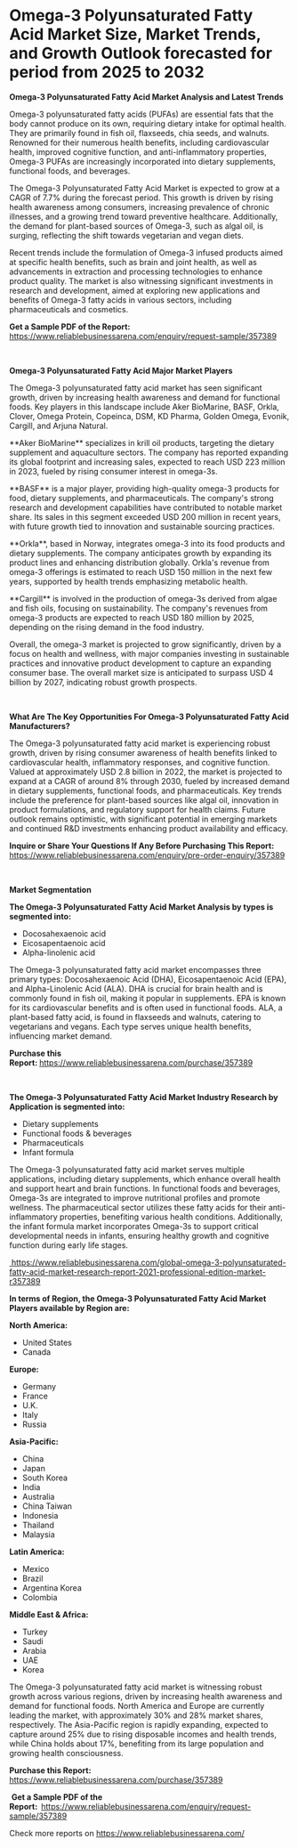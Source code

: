 <p><h1>Omega-3 Polyunsaturated Fatty Acid Market Size, Market Trends, and Growth Outlook forecasted for period from 2025 to 2032</h1></p><p><strong>Omega-3 Polyunsaturated Fatty Acid Market Analysis and Latest Trends</strong></p>
<p><p>Omega-3 polyunsaturated fatty acids (PUFAs) are essential fats that the body cannot produce on its own, requiring dietary intake for optimal health. They are primarily found in fish oil, flaxseeds, chia seeds, and walnuts. Renowned for their numerous health benefits, including cardiovascular health, improved cognitive function, and anti-inflammatory properties, Omega-3 PUFAs are increasingly incorporated into dietary supplements, functional foods, and beverages.</p><p>The Omega-3 Polyunsaturated Fatty Acid Market is expected to grow at a CAGR of 7.7% during the forecast period. This growth is driven by rising health awareness among consumers, increasing prevalence of chronic illnesses, and a growing trend toward preventive healthcare. Additionally, the demand for plant-based sources of Omega-3, such as algal oil, is surging, reflecting the shift towards vegetarian and vegan diets.</p><p>Recent trends include the formulation of Omega-3 infused products aimed at specific health benefits, such as brain and joint health, as well as advancements in extraction and processing technologies to enhance product quality. The market is also witnessing significant investments in research and development, aimed at exploring new applications and benefits of Omega-3 fatty acids in various sectors, including pharmaceuticals and cosmetics.</p></p>
<p><strong>Get a Sample PDF of the Report:&nbsp;</strong> <a href="https://www.reliablebusinessarena.com/enquiry/request-sample/357389?utm_campaign=3270&utm_medium=2&utm_source=Github&utm_content=ia&utm_term=29032025&utm_id=omega-3-polyunsaturated-fatty-acid">https://www.reliablebusinessarena.com/enquiry/request-sample/357389</a></p>
<p>&nbsp;</p>
<p><strong>Omega-3 Polyunsaturated Fatty Acid Major Market Players</strong></p>
<p><p>The Omega-3 polyunsaturated fatty acid market has seen significant growth, driven by increasing health awareness and demand for functional foods. Key players in this landscape include Aker BioMarine, BASF, Orkla, Clover, Omega Protein, Copeinca, DSM, KD Pharma, Golden Omega, Evonik, Cargill, and Arjuna Natural.</p><p>**Aker BioMarine** specializes in krill oil products, targeting the dietary supplement and aquaculture sectors. The company has reported expanding its global footprint and increasing sales, expected to reach USD 223 million in 2023, fueled by rising consumer interest in omega-3s.</p><p>**BASF** is a major player, providing high-quality omega-3 products for food, dietary supplements, and pharmaceuticals. The company's strong research and development capabilities have contributed to notable market share. Its sales in this segment exceeded USD 200 million in recent years, with future growth tied to innovation and sustainable sourcing practices.</p><p>**Orkla**, based in Norway, integrates omega-3 into its food products and dietary supplements. The company anticipates growth by expanding its product lines and enhancing distribution globally. Orkla's revenue from omega-3 offerings is estimated to reach USD 150 million in the next few years, supported by health trends emphasizing metabolic health.</p><p>**Cargill** is involved in the production of omega-3s derived from algae and fish oils, focusing on sustainability. The company's revenues from omega-3 products are expected to reach USD 180 million by 2025, depending on the rising demand in the food industry.</p><p>Overall, the omega-3 market is projected to grow significantly, driven by a focus on health and wellness, with major companies investing in sustainable practices and innovative product development to capture an expanding consumer base. The overall market size is anticipated to surpass USD 4 billion by 2027, indicating robust growth prospects.</p></p>
<p>&nbsp;</p>
<p><strong>What Are The Key Opportunities For Omega-3 Polyunsaturated Fatty Acid Manufacturers?</strong></p>
<p><p>The Omega-3 polyunsaturated fatty acid market is experiencing robust growth, driven by rising consumer awareness of health benefits linked to cardiovascular health, inflammatory responses, and cognitive function. Valued at approximately USD 2.8 billion in 2022, the market is projected to expand at a CAGR of around 8% through 2030, fueled by increased demand in dietary supplements, functional foods, and pharmaceuticals. Key trends include the preference for plant-based sources like algal oil, innovation in product formulations, and regulatory support for health claims. Future outlook remains optimistic, with significant potential in emerging markets and continued R&D investments enhancing product availability and efficacy.</p></p>
<p><strong>Inquire or Share Your Questions If Any Before Purchasing This Report:</strong> <a href="https://www.reliablebusinessarena.com/enquiry/pre-order-enquiry/357389?utm_campaign=3270&utm_medium=2&utm_source=Github&utm_content=ia&utm_term=29032025&utm_id=omega-3-polyunsaturated-fatty-acid">https://www.reliablebusinessarena.com/enquiry/pre-order-enquiry/357389</a></p>
<p>&nbsp;</p>
<p><strong>Market Segmentation</strong></p>
<p><strong>The Omega-3 Polyunsaturated Fatty Acid Market Analysis by types is segmented into:</strong></p>
<p><ul><li>Docosahexaenoic acid</li><li>Eicosapentaenoic acid</li><li>Alpha-linolenic acid</li></ul></p>
<p><p>The Omega-3 polyunsaturated fatty acid market encompasses three primary types: Docosahexaenoic Acid (DHA), Eicosapentaenoic Acid (EPA), and Alpha-Linolenic Acid (ALA). DHA is crucial for brain health and is commonly found in fish oil, making it popular in supplements. EPA is known for its cardiovascular benefits and is often used in functional foods. ALA, a plant-based fatty acid, is found in flaxseeds and walnuts, catering to vegetarians and vegans. Each type serves unique health benefits, influencing market demand.</p></p>
<p><strong>Purchase this Report:&nbsp;</strong><a href="https://www.reliablebusinessarena.com/purchase/357389?utm_campaign=3270&utm_medium=2&utm_source=Github&utm_content=ia&utm_term=29032025&utm_id=omega-3-polyunsaturated-fatty-acid">https://www.reliablebusinessarena.com/purchase/357389</a></p>
<p>&nbsp;</p>
<p><strong>The Omega-3 Polyunsaturated Fatty Acid Market Industry Research by Application is segmented into:</strong></p>
<p><ul><li>Dietary supplements</li><li>Functional foods & beverages</li><li>Pharmaceuticals</li><li>Infant formula</li></ul></p>
<p><p>The Omega-3 polyunsaturated fatty acid market serves multiple applications, including dietary supplements, which enhance overall health and support heart and brain functions. In functional foods and beverages, Omega-3s are integrated to improve nutritional profiles and promote wellness. The pharmaceutical sector utilizes these fatty acids for their anti-inflammatory properties, benefiting various health conditions. Additionally, the infant formula market incorporates Omega-3s to support critical developmental needs in infants, ensuring healthy growth and cognitive function during early life stages.</p></p>
<p><a href="https://www.reliablebusinessarena.com/global-omega-3-polyunsaturated-fatty-acid-market-research-report-2021-professional-edition-market-r357389?utm_campaign=3270&utm_medium=2&utm_source=Github&utm_content=ia&utm_term=29032025&utm_id=omega-3-polyunsaturated-fatty-acid">&nbsp;https://www.reliablebusinessarena.com/global-omega-3-polyunsaturated-fatty-acid-market-research-report-2021-professional-edition-market-r357389</a></p>
<p><strong>In terms of Region, the Omega-3 Polyunsaturated Fatty Acid Market Players available by Region are:</strong></p>
<p>
    <p> <strong> North America: </strong>
        <ul>
            <li>United States</li>
            <li>Canada</li>
        </ul>
        </p> 
    <p> <strong> Europe: </strong>
        <ul>
            <li>Germany</li>
            <li>France</li>
            <li>U.K.</li>
            <li>Italy</li>
            <li>Russia</li>
        </ul>
        </p> 
    <p> <strong> Asia-Pacific: </strong>
        <ul>
            <li>China</li>
            <li>Japan</li>
            <li>South Korea</li>
            <li>India</li>
            <li>Australia</li>
            <li>China Taiwan</li>
            <li>Indonesia</li>
            <li>Thailand</li>
            <li>Malaysia</li>
        </ul>
        </p> 
    <p> <strong> Latin America: </strong>
        <ul>
            <li>Mexico</li>
            <li>Brazil</li>
            <li>Argentina Korea</li>
            <li>Colombia</li>
        </ul>
        </p> 
    <p> <strong> Middle East & Africa: </strong>
        <ul>
            <li>Turkey</li>
            <li>Saudi</li>
            <li>Arabia</li>
            <li>UAE</li>
            <li>Korea</li>
        </ul>
    </p>
    </p>
<p><p>The Omega-3 polyunsaturated fatty acid market is witnessing robust growth across various regions, driven by increasing health awareness and demand for functional foods. North America and Europe are currently leading the market, with approximately 30% and 28% market shares, respectively. The Asia-Pacific region is rapidly expanding, expected to capture around 25% due to rising disposable incomes and health trends, while China holds about 17%, benefiting from its large population and growing health consciousness.</p></p>
<p><strong>Purchase this Report: </strong><a href="https://www.reliablebusinessarena.com/purchase/357389?utm_campaign=3270&utm_medium=2&utm_source=Github&utm_content=ia&utm_term=29032025&utm_id=omega-3-polyunsaturated-fatty-acid">https://www.reliablebusinessarena.com/purchase/357389</a></p>
<p>&nbsp;<strong>Get a Sample PDF of the Report:&nbsp;&nbsp;</strong><a href="https://www.reliablebusinessarena.com/enquiry/request-sample/357389?utm_campaign=3270&utm_medium=2&utm_source=Github&utm_content=ia&utm_term=29032025&utm_id=omega-3-polyunsaturated-fatty-acid">https://www.reliablebusinessarena.com/enquiry/request-sample/357389</a></p>
<p><strong></strong></p>
<p>Check more reports on <a href="https://www.reliablebusinessarena.com/?utm_campaign=3270&utm_medium=2&utm_source=Github&utm_content=ia&utm_term=29032025&utm_id=omega-3-polyunsaturated-fatty-acid">https://www.reliablebusinessarena.com/</a></p>